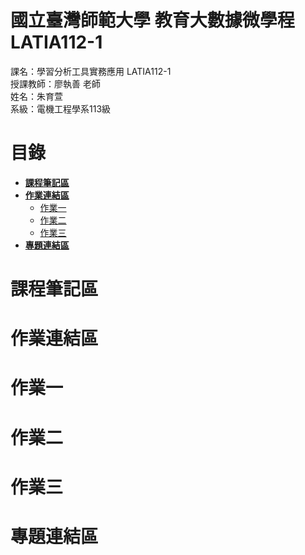 # 國立臺灣師範大學 教育大數據微學程 LATIA112-1
課名：學習分析工具實務應用 LATIA112-1  
授課教師：廖執善 老師  
姓名：朱育萱  
系級：電機工程學系113級  
# 目錄  
* [**課程筆記區**](https://github.com/cyh900921/LATIA112-1#課程筆記區)  
* [**作業連結區**](https://github.com/cyh900921/LATIA112-1#作業連結區)  
  * [作業一]([https://github.com/cyh900921/LATIA112-1#作業一](https://github.com/cyh900921/LATIA112-1/tree/main/hw1))  
  * [作業二](https://github.com/cyh900921/LATIA112-1#作業二)
  * [作業三](https://github.com/cyh900921/LATIA112-1#作業三)
* [**專題連結區**](https://github.com/cyh900921/LATIA112-1#專題連結區)
# 課程筆記區
# 作業連結區  
# 作業一  
# 作業二  
# 作業三  
# 專題連結區  
